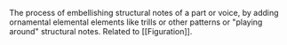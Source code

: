 The process of embellishing structural notes of a part or voice, by adding ornamental elemental elements like trills or other patterns or "playing around" structural notes. Related to [[Figuration]].
